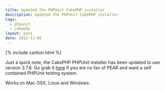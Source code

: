 ```yaml
---
title: Updated the PHPUnit CakePHP installer
description: Updated the PHPUnit CakePHP installer
tags:
  - phpunit
  - cakephp
layout: post
date: 2012-11-06
---
```


{% include carbon.html %}

Just a quick note, the CakePHP PHPUnit installer has been updated to use version 3.7.8\. Go grab it [here](https://github.com/Hyra/PHPUnit-Cake2) if you are no fan of PEAR and want a self contained PHPUnit testing system.

Works on Mac OSX, Linux and Windows.
